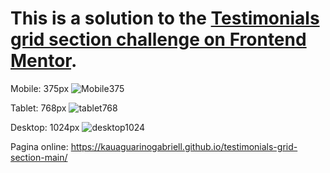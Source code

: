 # This is a solution to the [Testimonials grid section challenge on Frontend Mentor](https://www.frontendmentor.io/challenges/testimonials-grid-section-Nnw6J7Un7).

Mobile: 375px
![Mobile375](https://user-images.githubusercontent.com/111528352/210408154-726581f5-89d5-4c02-afac-d71da9053c52.png)

Tablet: 768px
![tablet768](https://user-images.githubusercontent.com/111528352/210408220-0c627a1f-9879-4a7f-9c47-c9ff89814af0.png)

Desktop: 1024px
![desktop1024](https://user-images.githubusercontent.com/111528352/210408259-34e2eae2-03ac-4526-8d40-aded135dff56.png)


Pagina online: https://kauaguarinogabriell.github.io/testimonials-grid-section-main/
